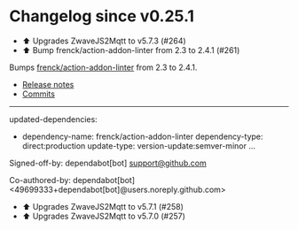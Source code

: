 # Changelog since v0.25.1
- ⬆️ Upgrades ZwaveJS2Mqtt to v5.7.3 (#264) 
- ⬆️ Bump frenck/action-addon-linter from 2.3 to 2.4.1 (#261)

Bumps [frenck/action-addon-linter](https://github.com/frenck/action-addon-linter) from 2.3 to 2.4.1.
- [Release notes](https://github.com/frenck/action-addon-linter/releases)
- [Commits](https://github.com/frenck/action-addon-linter/compare/v2.3...v2.4.1)

---
updated-dependencies:
- dependency-name: frenck/action-addon-linter
  dependency-type: direct:production
  update-type: version-update:semver-minor
...

Signed-off-by: dependabot[bot] <support@github.com>

Co-authored-by: dependabot[bot] <49699333+dependabot[bot]@users.noreply.github.com> 
- ⬆️ Upgrades ZwaveJS2Mqtt to v5.7.1 (#258) 
- ⬆️ Upgrades ZwaveJS2Mqtt to v5.7.0 (#257) 
